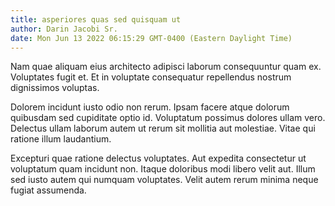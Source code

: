 ```yaml
---
title: asperiores quas sed quisquam ut
author: Darin Jacobi Sr.
date: Mon Jun 13 2022 06:15:29 GMT-0400 (Eastern Daylight Time)
---
```

Nam quae aliquam eius architecto adipisci laborum consequuntur quam ex. Voluptates fugit et. Et in voluptate consequatur repellendus nostrum dignissimos voluptas.

 Dolorem incidunt iusto odio non rerum. Ipsam facere atque dolorum quibusdam sed cupiditate optio id. Voluptatum possimus dolores ullam vero. Delectus ullam laborum autem ut rerum sit mollitia aut molestiae. Vitae qui ratione illum laudantium.

 Excepturi quae ratione delectus voluptates. Aut expedita consectetur ut voluptatum quam incidunt non. Itaque doloribus modi libero velit aut. Illum sed iusto autem qui numquam voluptates. Velit autem rerum minima neque fugiat assumenda.